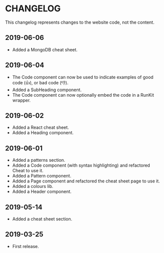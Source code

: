 # CHANGELOG

This changelog represents changes to the website code, not the content.

## 2019-06-06

- Added a MongoDB cheat sheet.

## 2019-06-04

- The Code component can now be used to indicate examples of good code (👍), or bad code (👎).
- Added a SubHeading component.
- The Code component can now optionally embed the code in a RunKit wrapper.

## 2019-06-02

- Added a React cheat sheet.
- Added a Heading component.

## 2019-06-01

- Added a patterns section.
- Added a Code component (with syntax highlighting) and refactored Cheat to use it.
- Added a Pattern component.
- Added a Page component and refactored the cheat sheet page to use it.
- Added a colours lib.
- Added a Header component.

## 2019-05-14

- Added a cheat sheet section.

## 2019-03-25

- First release.